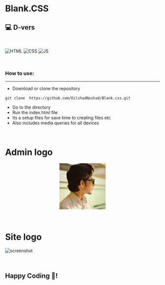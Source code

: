 # Blank.CSS

## 💻 D-vers

<br>

![HTML](https://img.shields.io/badge/html5%20-%23E34F26.svg?&style=for-the-badge&logo=html5&logoColor=white)
![CSS](https://img.shields.io/badge/css3%20-%231572B6.svg?&style=for-the-badge&logo=css3&logoColor=white)
![JS](https://img.shields.io/badge/javascript%20-%23323330.svg?&style=for-the-badge&logo=javascript&logoColor=%23F7DF1E)

<br>

### How to use:

---

- Download or clone the repository

```
git clone  https://github.com/DilshadNoshad/Blank.css.git
```

- Go to the directory
- Run the index.html file
- Its a setup files for save time to creating files etc
- Also includes media queries for all devices

<br>

# Admin logo

<p align="center">
<img src="img/admin-logo.png"  width="150" border-radius="50%">
</p>

<br>

# Site logo

![screenshot](https://i.ibb.co/h1YhQG3/site-logo-D.png)

<br>

## Happy Coding 🎉!
